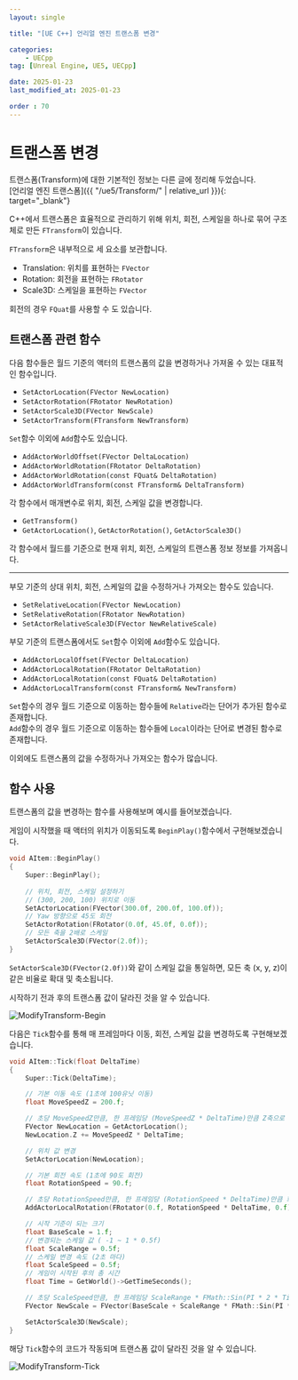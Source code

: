 ```yaml
---
layout: single

title: "[UE C++] 언리얼 엔진 트랜스폼 변경"

categories:
    - UECpp
tag: [Unreal Engine, UE5, UECpp]

date: 2025-01-23
last_modified_at: 2025-01-23

order : 70
---
```


# 트랜스폼 변경

트랜스폼(Transform)에 대한 기본적인 정보는 다른 글에 정리해 두었습니다.  
[언리얼 엔진 트랜스폼]({{ "/ue5/Transform/" | relative_url }}){: target="_blank"}

C++에서 트랜스폼은 효율적으로 관리하기 위해 위치, 회전, 스케일을 하나로 묶어 구조체로 만든 `FTransform`이 있습니다.

`FTransform`은 내부적으로 세 요소를 보관합니다.  
+ Translation: 위치를 표현하는 `FVector`
+ Rotation: 회전을 표현하는 `FRotator`
+ Scale3D: 스케일을 표현하는 `FVector`

회전의 경우 `FQuat`를 사용할 수 도 있습니다.

## 트랜스폼 관련 함수

다음 함수들은 월드 기준의 액터의 트랜스폼의 값을 변경하거나 가져올 수 있는 대표적인 함수입니다.

+ `SetActorLocation(FVector NewLocation)`
+ `SetActorRotation(FRotator NewRotation)`
+ `SetActorScale3D(FVector NewScale)`
+ `SetActorTransform(FTransform NewTransform)`

`Set`함수 이외에 `Add`함수도 있습니다.

+ `AddActorWorldOffset(FVector DeltaLocation)`
+ `AddActorWorldRotation(FRotator DeltaRotation)`
+ `AddActorWorldRotation(const FQuat& DeltaRotation)`
+ `AddActorWorldTransform(const FTransform& DeltaTransform)`

각 함수에서 매개변수로 위치, 회전, 스케일 값을 변경합니다.

+ `GetTransform()`
+ `GetActorLocation()`, `GetActorRotation()`, `GetActorScale3D()`

각 함수에서 월드를 기준으로 현재 위치, 회전, 스케일의 트랜스폼 정보 정보를 가져옵니다.

---

부모 기준의 상대 위치, 회전, 스케일의 값을 수정하거나 가져오는 함수도 있습니다.  

+ `SetRelativeLocation(FVector NewLocation)`
+ `SetRelativeRotation(FRotator NewRotation)`
+ `SetActorRelativeScale3D(FVector NewRelativeScale)`

부모 기준의 트랜스폼에서도 `Set`함수 이외에 `Add`함수도 있습니다.

+ `AddActorLocalOffset(FVector DeltaLocation)`
+ `AddActorLocalRotation(FRotator DeltaRotation)`
+ `AddActorLocalRotation(const FQuat& DeltaRotation)`
+ `AddActorLocalTransform(const FTransform& NewTransform)`

`Set`함수의 경우 월드 기준으로 이동하는 함수들에 `Relative`라는 단어가 추가된 함수로 존재합니다.  
`Add`함수의 경우 월드 기준으로 이동하는 함수들에 `Local`이라는 단어로 변경된 함수로 존재합니다.

이외에도 트랜스폼의 값을 수정하거나 가져오는 함수가 많습니다.

## 함수 사용

트랜스폼의 값을 변경하는 함수를 사용해보며 예시를 들어보겠습니다.  

게임이 시작했을 때 액터의 위치가 이동되도록 `BeginPlay()`함수에서 구현해보겠습니다.

```cpp
void AItem::BeginPlay()
{
    Super::BeginPlay();
        
    // 위치, 회전, 스케일 설정하기
    // (300, 200, 100) 위치로 이동
    SetActorLocation(FVector(300.0f, 200.0f, 100.0f));
    // Yaw 방향으로 45도 회전
    SetActorRotation(FRotator(0.0f, 45.0f, 0.0f));
    // 모든 축을 2배로 스케일
    SetActorScale3D(FVector(2.0f));
}
```

`SetActorScale3D(FVector(2.0f))`와 같이 스케일 값을 통일하면, 모든 축 (x, y, z)이 같은 비율로 확대 및 축소됩니다.

시작하기 전과 후의 트랜스폼 값이 달라진 것을 알 수 있습니다.

![ModifyTransform-Begin]({{site.url}}/images/Unreal/uecpp/2025-01-23-ModifyTransform/ModifyTransform-Begin.PNG)

다음은 `Tick`함수를 통해 매 프레임마다 이동, 회전, 스케일 값을 변경하도록 구현해보겠습니다.

```cpp
void AItem::Tick(float DeltaTime)
{
	Super::Tick(DeltaTime);

	// 기본 이동 속도 (1초에 100유닛 이동)
	float MoveSpeedZ = 200.f;

	// 초당 MoveSpeedZ만큼, 한 프레임당 (MoveSpeedZ * DeltaTime)만큼 Z축으로 이동
	FVector NewLocation = GetActorLocation();
	NewLocation.Z += MoveSpeedZ * DeltaTime;

	// 위치 값 변경
	SetActorLocation(NewLocation);

	// 기본 회전 속도 (1초에 90도 회전)
	float RotationSpeed = 90.f;

	// 초당 RotationSpeed만큼, 한 프레임당 (RotationSpeed * DeltaTime)만큼 회전
	AddActorLocalRotation(FRotator(0.f, RotationSpeed * DeltaTime, 0.f));

	// 시작 기준이 되는 크기
	float BaseScale = 1.f;
	// 변경되는 스케일 값 ( -1 ~ 1 * 0.5f)
	float ScaleRange = 0.5f;
	// 스케일 변경 속도 (2초 마다)
	float ScaleSpeed = 0.5f;
	// 게임이 시작된 후의 총 시간
	float Time = GetWorld()->GetTimeSeconds();

	// 초당 ScaleSpeed만큼, 한 프레임당 ScaleRange * FMath::Sin(PI * 2 * Time * ScaleSpeed)만큼 스케일 변경
	FVector NewScale = FVector(BaseScale + ScaleRange * FMath::Sin(PI * 2 * Time * ScaleSpeed));

	SetActorScale3D(NewScale);
}
```

해당 `Tick`함수의 코드가 작동되며 트랜스폼 값이 달라진 것을 알 수 있습니다.

![ModifyTransform-Tick]({{site.url}}/images/Unreal/uecpp/2025-01-23-ModifyTransform/ModifyTransform-Tick.PNG)